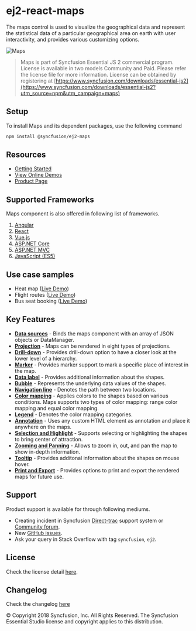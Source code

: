 # ej2-react-maps

The maps control is used to visualize the geographical data and represent the statistical data of a particular geographical area on earth with user interactivity, and provides various customizing options. 

![Maps](https://ej2.syncfusion.com/products/images/maps/readme.gif)

> Maps is part of Syncfusion Essential JS 2 commercial program. License is available in two models Community and Paid. Please refer the license file for more information. License can be obtained by registering at [https://www.syncfusion.com/downloads/essential-js2](https://www.syncfusion.com/downloads/essential-js2?utm_source=npm&utm_campaign=maps)

## Setup

To install Maps and its dependent packages, use the following command

```sh
npm install @syncfusion/ej2-maps
```

## Resources

* [Getting Started](https://ej2.syncfusion.com/react/documentation/maps/getting-started.html)
* [View Online Demos](https://ej2.syncfusion.com/react/demos/#/material/maps/default)
* [Product Page](https://www.syncfusion.com/products/react/maps)

## Supported Frameworks

Maps component is also offered in following list of frameworks.

1. [Angular](https://www.npmjs.com/package/@syncfusion/ej2-ng-maps?utm_source=npm&utm_campaign=maps)
2. [React](https://www.npmjs.com/package/@syncfusion/ej2-react-maps?utm_source=npm&utm_campaign=maps)
3. [Vue.js](https://www.npmjs.com/package/@syncfusion/ej2-vue-maps?utm_source=npm&utm_campaign=maps)
4. [ASP.NET Core](https://aspdotnetcore.syncfusion.com/Maps/Default#/material)
5. [ASP.NET MVC](https://aspnetmvc.syncfusion.com/Maps/Default#/material)
6. [JavaScript (ES5)](https://www.syncfusion.com/products/javascript/maps)

## Use case samples

* Heat map ([Live Demo](https://ej2.syncfusion.com/react/demos/#/material/maps/heatmap))
* Flight routes ([Live Demo](https://ej2.syncfusion.com/react/demos/#/material/maps/curved))
* Bus seat booking ([Live Demo](https://ej2.syncfusion.com/react/demos/#/material/maps/seatbooking))

## Key Features

* [**Data sources**](https://ej2.syncfusion.com/react/demos/#/material/maps/default) - Binds the maps component with an array of JSON objects or DataManager.
* [**Projection**](https://ej2.syncfusion.com/react/demos/#/material/maps/projection) - Maps can be rendered in eight types of projections.
* [**Drill-down**](https://ej2.syncfusion.com/react/demos/#/material/maps/drilldown) - Provides drill-down option to have a closer look at the lower level of a hierarchy.
* [**Marker**](https://ej2.syncfusion.com/react/demos/#/material/maps/marker) - Provides marker support to mark a specific place of interest in the map.
* [**Data label**](https://ej2.syncfusion.com/react/demos/#/material/maps/label) - Provides additional information about the shapes.
* [**Bubble**](https://ej2.syncfusion.com/react/demos/#/material/maps/bubble) - Represents the underlying data values of the shapes.
* [**Navigation line**](https://ej2.syncfusion.com/react/demos/#/material/maps/navigationLine) - Denotes the path between two locations.
* [**Color mapping**](https://ej2.syncfusion.com/react/demos/#/material/maps/label) - Applies colors to the shapes based on various conditions. Maps supports two types of color mapping: range color mapping and equal color mapping.
* [**Legend**](https://ej2.syncfusion.com/react/demos/#/material/maps/legend) - Denotes the color mapping categories.
* [**Annotation**](https://ej2.syncfusion.com/react/demos/#/material/maps/annotation) - Uses any custom HTML element as annotation and place it anywhere on the maps.
* [**Selection and Highlight**](https://ej2.syncfusion.com/react/demos/#/material/maps/selection) - Supports selecting or highlighting the shapes to bring center of attraction.
* [**Zooming and Panning**](https://ej2.syncfusion.com/react/demos/#/material/maps/zooming) - Allows to zoom in, out, and pan the map to show in-depth information.
* [**Tooltip**](https://ej2.syncfusion.com/react/demos/#/material/maps/tooltip) - Provides additonal information about the shapes on mouse hover.
* [**Print and Export**](https://ej2.syncfusion.com/react/demos/#/material/maps/print) - Provides options to print and export the rendered maps for future use.

## Support

Product support is available for through following mediums.

* Creating incident in Syncfusion [Direct-trac](https://www.syncfusion.com/support/directtrac/incidents?utm_source=npm&utm_campaign=maps) support system or [Community forum](https://www.syncfusion.com/forums/essential-js2?utm_source=npm&utm_campaign=maps).
* New [GitHub issues](https://github.com/syncfusion/ej2-maps/issues).
* Ask your query in Stack Overflow with tag `syncfusion`, `ej2`.

## License

Check the license detail [here](https://github.com/syncfusion/ej2/blob/master/license?utm_source=npm&utm_campaign=maps).

## Changelog

Check the changelog [here](https://github.com/syncfusion/ej2-maps/blob/master/CHANGELOG.md?utm_source=npm&utm_campaign=maps)

© Copyright 2018 Syncfusion, Inc. All Rights Reserved. The Syncfusion Essential Studio license and copyright applies to this distribution.